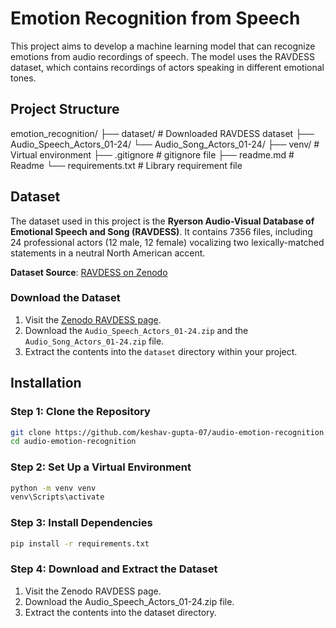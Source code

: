 # Emotion Recognition from Speech

This project aims to develop a machine learning model that can recognize emotions from audio recordings of speech. 
The model uses the RAVDESS dataset, which contains recordings of actors speaking in different emotional tones.

## Project Structure

emotion_recognition/
├── dataset/ # Downloaded RAVDESS dataset
    ├── Audio_Speech_Actors_01-24/
    └── Audio_Song_Actors_01-24/
├── venv/ # Virtual environment
├── .gitignore # gitignore file
├── readme.md # Readme
└── requirements.txt # Library requirement file


## Dataset

The dataset used in this project is the **Ryerson Audio-Visual Database of Emotional Speech and Song (RAVDESS)**. It contains 7356 files, including 24 professional actors (12 male, 12 female) vocalizing two lexically-matched statements in a neutral North American accent.

**Dataset Source**: [RAVDESS on Zenodo](https://zenodo.org/record/1188976)

### Download the Dataset

1. Visit the [Zenodo RAVDESS page](https://zenodo.org/record/1188976).
2. Download the `Audio_Speech_Actors_01-24.zip` and the `Audio_Song_Actors_01-24.zip` file.
3. Extract the contents into the `dataset` directory within your project.

## Installation

### Step 1: Clone the Repository

```sh
git clone https://github.com/keshav-gupta-07/audio-emotion-recognition.git
cd audio-emotion-recognition
```

### Step 2: Set Up a Virtual Environment

```sh
python -m venv venv
venv\Scripts\activate
```

### Step 3: Install Dependencies

```sh
pip install -r requirements.txt
```

### Step 4: Download and Extract the Dataset

1. Visit the Zenodo RAVDESS page.
2. Download the Audio_Speech_Actors_01-24.zip file.
3. Extract the contents into the dataset directory.
